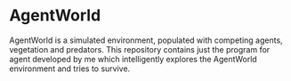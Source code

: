 # AgentWorld
AgentWorld is a simulated environment, populated with competing agents, vegetation and predators. This repository contains just the program for agent developed by me which intelligently explores the AgentWorld environment and tries to survive.
